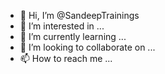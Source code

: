 - 👋 Hi, I’m @SandeepTrainings
- 👀 I’m interested in ...
- 🌱 I’m currently learning ...
- 💞️ I’m looking to collaborate on ...
- 📫 How to reach me ...

<!---
SandeepTrainings/SandeepTrainings is a ✨ special ✨ repository because its `README.md` (this file) appears on your GitHub profile.
You can click the Preview link to take a look at your changes.
--->

